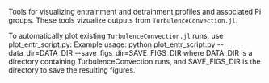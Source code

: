 Tools for visualizing entrainment and detrainment profiles and associated Pi groups.
These tools vizualize outputs from `TurbulenceConvection.jl`.

To automatically plot existing `TurbulenceConvection.jl` runs, use plot_entr_script.py:
    Example usage:
        python plot_entr_script.py --data_dir=DATA_DIR --save_figs_dir=SAVE_FIGS_DIR
    where DATA_DIR is a directory containing TurbulenceConvection runs, and SAVE_FIGS_DIR is the directory to save the resulting figures.
